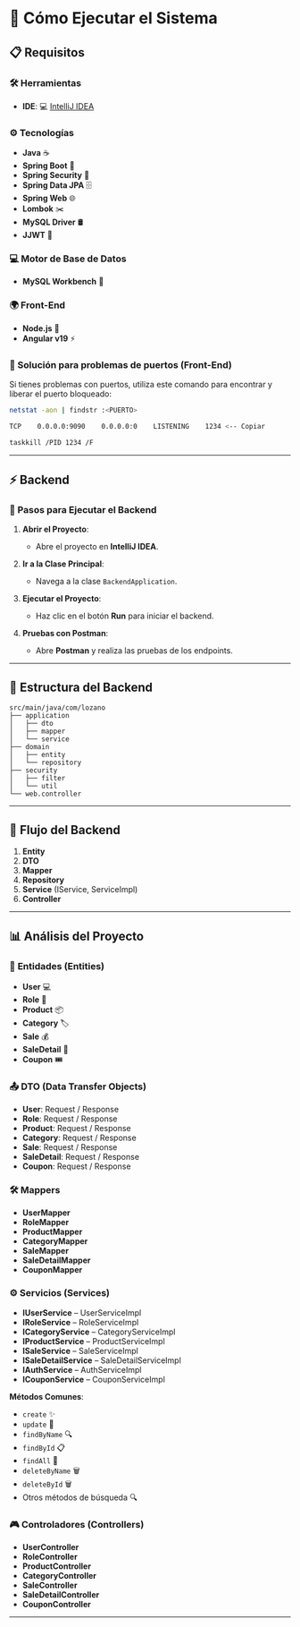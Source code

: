 # 🌟 Cómo Ejecutar el Sistema

## 📋 Requisitos

### 🛠 Herramientas
- **IDE**: 💻 [IntelliJ IDEA](https://www.jetbrains.com/idea/)
  
### ⚙️ Tecnologías
- **Java** ☕
- **Spring Boot** 🚀
- **Spring Security** 🔐
- **Spring Data JPA** 🗄
- **Spring Web** 🌐
- **Lombok** ✂️
- **MySQL Driver** 🛢
- **JJWT** 🔑

### 💻 Motor de Base de Datos
- **MySQL Workbench** 💼

### 🌍 Front-End
- **Node.js** 🌱
- **Angular v19** ⚡

### 🔧 Solución para problemas de puertos (Front-End)
Si tienes problemas con puertos, utiliza este comando para encontrar y liberar el puerto bloqueado:

```bash
netstat -aon | findstr :<PUERTO>

TCP    0.0.0.0:9090    0.0.0.0:0    LISTENING    1234 <-- Copiar

taskkill /PID 1234 /F
```
---

## ⚡ Backend

### 🚀 Pasos para Ejecutar el Backend

1. **Abrir el Proyecto**:  
   - Abre el proyecto en **IntelliJ IDEA**.

2. **Ir a la Clase Principal**:  
   - Navega a la clase `BackendApplication`.

3. **Ejecutar el Proyecto**:  
   - Haz clic en el botón **Run** para iniciar el backend.

4. **Pruebas con Postman**:  
   - Abre **Postman** y realiza las pruebas de los endpoints.

---

## 📅 Estructura del Backend

```plaintext
src/main/java/com/lozano
├── application
│   ├── dto
│   ├── mapper
│   └── service
├── domain
│   ├── entity
│   └── repository
├── security
│   ├── filter
│   └── util
└── web.controller
```

---

## 🧩 Flujo del Backend

1. **Entity**  
2. **DTO**  
3. **Mapper**  
4. **Repository**  
5. **Service** (IService, ServiceImpl)  
6. **Controller**

---

## 📊 Análisis del Proyecto

### 📂 **Entidades** (Entities)

- **User** 💻  
- **Role** 🔑  
- **Product** 📦  
- **Category** 🏷  
- **Sale** 💰  
- **SaleDetail** 📄  
- **Coupon** 🎟

### 📤 **DTO** (Data Transfer Objects)

- **User**: Request / Response  
- **Role**: Request / Response  
- **Product**: Request / Response  
- **Category**: Request / Response  
- **Sale**: Request / Response  
- **SaleDetail**: Request / Response  
- **Coupon**: Request / Response

### 🛠 **Mappers**

- **UserMapper**  
- **RoleMapper**  
- **ProductMapper**  
- **CategoryMapper**  
- **SaleMapper**  
- **SaleDetailMapper**  
- **CouponMapper**

### ⚙️ **Servicios** (Services)

- **IUserService** – UserServiceImpl  
- **IRoleService** – RoleServiceImpl  
- **ICategoryService** – CategoryServiceImpl  
- **IProductService** – ProductServiceImpl  
- **ISaleService** – SaleServiceImpl  
- **ISaleDetailService** – SaleDetailServiceImpl  
- **IAuthService** – AuthServiceImpl  
- **ICouponService** – CouponServiceImpl

**Métodos Comunes**:
- `create` ✨
- `update` 🔄
- `findByName` 🔍
- `findById` 📋
- `findAll` 📑
- `deleteByName` 🗑️
- `deleteById` 🗑️
- Otros métodos de búsqueda 🔍

### 🎮 **Controladores** (Controllers)

- **UserController**  
- **RoleController**  
- **ProductController**  
- **CategoryController**  
- **SaleController**  
- **SaleDetailController**  
- **CouponController**  

---

